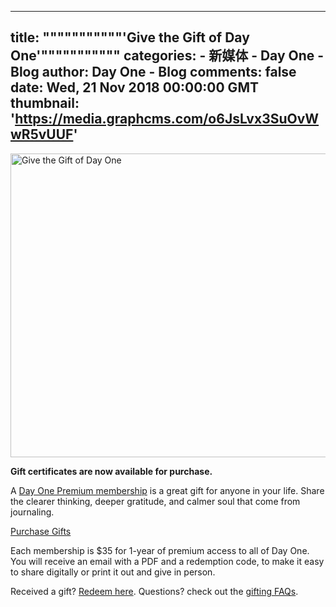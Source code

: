 
---
title: """""""""""'Give the Gift of Day One'"""""""""""
categories: 
    - 新媒体
    - Day One - Blog
author: Day One - Blog
comments: false
date: Wed, 21 Nov 2018 00:00:00 GMT
thumbnail: 'https://media.graphcms.com/o6JsLvx3SuOvWwR5vUUF'
---

<div>   
<img alt="Give the Gift of Day One" width="800" height="486" src="https://media.graphcms.com/o6JsLvx3SuOvWwR5vUUF" referrerpolicy="no-referrer"><p><strong>Gift certificates are now available for purchase.</strong></p><p>A <a href="https://dayone.app/gift/#what-is-premium">Day One Premium membership</a> is a great gift for anyone in your life. Share the clearer thinking, deeper gratitude, and calmer soul that come from journaling.</p><p><a href="https://dayone.app/gift/">Purchase Gifts</a> </p><p>Each membership is $35 for 1-year of premium access to all of Day One. You will receive an email with a PDF and a redemption code, to make it easy to share digitally or print it out and give in person.</p><p>Received a gift? <a href="http://www.dayone.app/redeem">Redeem here</a>. Questions? check out the <a href="http://help.dayoneapp.com/premium-subscription/gift-certificate-faqs">gifting FAQs</a>.</p>  
</div>
            